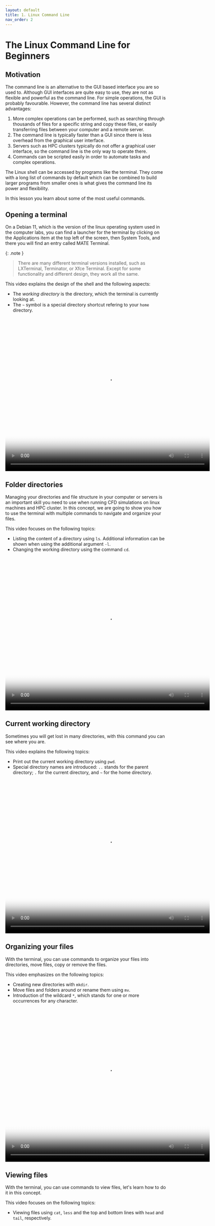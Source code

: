 ```yaml
---
layout: default
title: 1. Linux Command Line
nav_order: 2
---
```



# The Linux Command Line for Beginners

## Motivation

The command line is an alternative to the GUI based interface you are so used to. Although GUI interfaces are quite easy to use, they are not as flexible and powerful as the command line. For simple operations, the GUI is probably favourable. However, the command line has several distinct advantages:
 1. More complex operations can be performed, such as searching through thousands of files for a specific string and copy these files, or easily transferring files between your computer and a remote server. 
 2. The command line is typically faster than a GUI since there is less overhead from the graphical user interface.
 3. Servers such as HPC clusters typically do not offer a graphical user interface, so the command line is the only way to operate there.
 4. Commands can be scripted easily in order to automate tasks and complex operations.

The Linux shell can be accessed by programs like the terminal. They come with a long list of commands by default which can be combined to build larger programs from smaller ones is what gives the command line its power and flexibility.

In this lesson you learn about some of the most useful commands.

## Opening a terminal

On a Debian 11, which is the version of the linux operating system used in the computer labs, you can find a launcher for the terminal by clicking on the Applications item at the top left of the screen, then System Tools, and there you will find an entry called MATE Terminal.

{: .note }
> There are many different terminal versions installed, such as LXTerminal, Terminator, or Xfce Terminal. Except for some functionality and different design, they work all the same.

This video explains the design of the shell and the following aspects:

- The *working directory* is the directory, which the terminal is currently looking at.
- The `~` symbol is a special directory shortcut refering to your `home` directory.

<video width="640" height="480" controls preload="metadata" controls poster="figures/terminal-introduction-1.png">
  <source src="videos/terminal-introduction-1.mp4" type="video/mp4">
  Your browser does not support the video tag.
</video>

## Folder directories

Managing your directories and file structure in your computer or servers is an important skill you need to use when running CFD simulations on linux machines and HPC cluster. In this concept, we are going to show you how to use the terminal with multiple commands to navigate and organize your files.

This video focuses on the following topics:
- Listing the content of a directory using `ls`. Additional information can be shown when using the additional argument `-l`.
- Changing the working directory using the command `cd`.

<video width="640" height="480" controls preload="metadata" controls poster="figures/terminal-introduction-2.png">
  <source src="videos/terminal-introduction-2.mp4" type="video/mp4">
  Your browser does not support the video tag.
</video>

## Current working directory

Sometimes you will get lost in many directories, with this command you can see where you are.

This video explains the following topics:
- Print out the current working directory using `pwd`.
- Special directory names are introduced: `..` stands for the parent directory; `.` for the current directory, and `~` for the home directory.

<video width="640" height="480" controls preload="metadata" controls poster="figures/terminal-introduction-3.png">
  <source src="videos/terminal-introduction-3.mp4" type="video/mp4">
  Your browser does not support the video tag.
</video>

## Organizing your files

With the terminal, you can use commands to organize your files into directories, move files, copy or remove the files.

This video emphasizes on the following topics:

- Creating new directories with `mkdir`.
- Move files and folders around or rename them using `mv`.
- Introduction of the wildcard `*`, which stands for one or more occurrences for any character.

<video width="640" height="480" controls preload="metadata" controls poster="figures/terminal-introduction-4.png">
  <source src="videos/terminal-introduction-4.mp4" type="video/mp4">
  Your browser does not support the video tag.
</video>

## Viewing files

With the terminal, you can use commands to view files, let's learn how to do it in this concept.

This video focuses on the following topics:

- Viewing files using `cat`, `less` and the top and bottom lines with `head` and `tail`, respectively.

<video width="640" height="480" controls preload="metadata" controls poster="figures/terminal-introduction-5.png">
  <source src="videos/terminal-introduction-5.mp4" type="video/mp4">
  Your browser does not support the video tag.
</video>

## Removing files or directories

With the terminal, you can use commands to remove files or directories.

This video shows the following aspects:

- Copying single files using `cp` and directories recursively with the additional argument `-r`.
- Deleting files with `rm` and directories recursively using the additional argument `-r`.
- Deleting the content of all files and directories within a given directory using the wildcard `*`

<video width="640" height="480" controls preload="metadata" controls poster="figures/terminal-introduction-6.png">
  <source src="videos/terminal-introduction-6.mp4" type="video/mp4">
  Your browser does not support the video tag.
</video>
{: .warning }
> The `rm` command deletes files and directories without a waring and without using the Recycle Bin or Trash Can. Therefore, these files cannot be recovered. Be particularly careful when combining this command with wildcards, as complete folders and be deleted easily by mistake.
